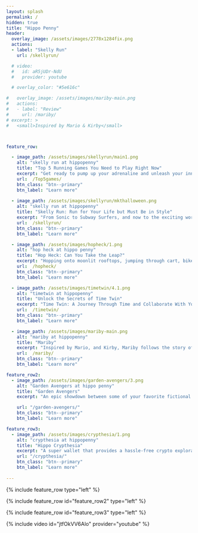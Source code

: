 ```yaml
---
layout: splash
permalink: /
hidden: true
title: "Hippo Penny"
header:
  overlay_image: /assets/images/2778x1284fix.png
  actions:
  - label: "Skelly Run"
    url: /skellyrun/

  # video:
  #   id: aR5jUDr-NdU
  #   provider: youtube

  # overlay_color: "#5e616c"

#   overlay_image: /assets/images/mariby-main.png
#   actions:
#   - label: "Review"
#     url: /mariby/
# excerpt: >
#   <small>Inspired by Mario & Kirby</small>  



feature_row:

  - image_path: /assets/images/skellyrun/main1.png
    alt: "skelly run at hippopenny"
    title: "Top 5 Running Games You Need to Play Right Now"
    excerpt: "Get ready to pump up your adrenaline and unleash your inner speed demon! In the thrilling world of gaming, the \"Endless Runner\" genre reigns supreme as a masterclass in non-stop action and heart-pounding excitement. These games throw you headfirst into dynamically generated environments, challenging your reflexes and decision-making skills as you navigate treacherous paths, dodge obstacles, and collect precious loot. Buckle up, because we're about to dive into the top 5 endless runners that will leave you breathless and begging for more!"
    url:  /Top5games/
    btn_class: "btn--primary"
    btn_label: "Learn more" 
    
  - image_path: /assets/images/skellyrun/mkthalloween.png
    alt: "skelly run at hippopenny"
    title: "Skelly Run: Run for Your Life but Must Be in Style"
    excerpt: "From Sonic to Subway Surfers, and now to the exciting world of Skelly Run, there's a new endless runner on the block that's poised to make you bust into laughter. Skelly Run is the new endless runner game where you're a badass skeleton with cool weapons, running through crazy challenges and stuff, all while sporting some seriously stylish dresses!! Unlike other runner games, this game is easy to challenge buddies, make fun, and laugh out loud. Are you ready to score 4K?"
    url:  /skellyrun/
    btn_class: "btn--primary"
    btn_label: "Learn more"

  - image_path: /assets/images/hopheck/1.png
    alt: "hop heck at hippo penny"
    title: "Hop Heck: Can You Take the Leap?"
    excerpt: "Hopping onto moonlit rooftops, jumping through cart, bike, trash can, banana peels, etc. Feel the heart-pounding rush of excitement as you guide Hop on this hecking thrilling adventure. My challenge for you: not to die for 5 minutes!"
    url:  /hopheck/
    btn_class: "btn--primary"
    btn_label: "Learn more"  

  - image_path: /assets/images/timetwin/4.1.png
    alt: "timetwin at hippopenny"
    title: "Unlock the Secrets of Time Twin"
    excerpt: "Time Twin: A Journey Through Time and Collaborate With Yourself! Have you ever thought about what it's like to work with your past-self to open dream doors? My challenge for you: remember your way through dream 20."
    url:  /timetwin/
    btn_class: "btn--primary"
    btn_label: "Learn more"  

  - image_path: /assets/images/mariby-main.png
    alt: "mariby at hippopenny"
    title: "Mariby"
    excerpt: "Inspired by Mario, and Kirby, Mariby follows the story of a naive prince who sets out to unite the five territories of his kingdom. With stunning graphics, open-world gameplay, and unique weapons that can transform, Mariby promises to be an epic journey that will captivate you all the way through."
    url:  /mariby/
    btn_class: "btn--primary"
    btn_label: "Learn more"  

feature_row2:
  - image_path: /assets/images/garden-avengers/3.png
    alt: "Garden Avengers at hippo penny"
    title: "Garden Avengers"
    excerpt: "An epic showdown between some of your favorite fictional characters, including Hippo Casper, Stone Talus, the Demogorgon, and Gonion, as they fight for the safety and prosperity of your beloved gardens."

    url: "/garden-avengers/"
    btn_class: "btn--primary"
    btn_label: "Learn more"

feature_row3:
  - image_path: /assets/images/crypthesia/1.png
    alt: "crypthesia at hippopenny"
    title: "Hippo Crypthesia"
    excerpt: "A super wallet that provides a hassle-free crypto exploration experience, with noncustodial wallets, auto-compound interest, low-risk tokens, high APY, and blockchain games to play while you invest in the constantly-evolving platform."
    url: "/crypthesia/"
    btn_class: "btn--primary"
    btn_label: "Learn more"
    
---
```


{% include feature_row type="left" %}

{% include feature_row id="feature_row2" type="left" %}

{% include feature_row id="feature_row3" type="left" %}

{% include video id="jtfOkVV6Alo" provider="youtube" %}
